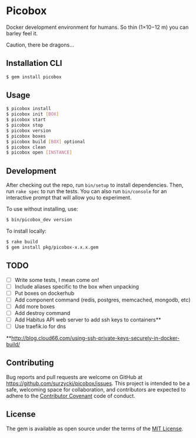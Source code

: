 # Picobox

Docker development environment for humans.  So thin (1×10−12 m) you can barley feel it.

Caution, there be dragons...

## Installation CLI

```bash
$ gem install picobox
```

## Usage
```bash
$ picobox install
$ picobox init [BOX]
$ picobox start
$ picobox stop
$ picobox version
$ picobox boxes
$ picobox build [BOX] optional
$ picobox clean
$ picobox open [INSTANCE]
```

## Development

After checking out the repo, run `bin/setup` to install dependencies. Then, run `rake spec` to run the tests. You can also run `bin/console` for an interactive prompt that will allow you to experiment.

To use without installing, use:

```bash
$ bin/picobox_dev version
```

To install locally:

```bash
$ rake build
$ gem install pkg/picobox-x.x.x.gem
```

## TODO
- [ ] Write some tests, I mean come on!
- [ ] Include aliases specific to the box when unpacking
- [ ] Put boxes on dockerhub
- [ ] Add component command (redis, postgres, memcached, mongodb, etc)
- [ ] Add more boxes
- [ ] Add destroy command
- [ ] Add Habitus API web server to add ssh keys to containers**
- [ ] Use traefik.io for dns

**http://blog.cloud66.com/using-ssh-private-keys-securely-in-docker-build/

## Contributing

Bug reports and pull requests are welcome on GitHub at https://github.com/surzycki/picobox/issues. This project is intended to be a safe, welcoming space for collaboration, and contributors are expected to adhere to the [Contributor Covenant](http://contributor-covenant.org) code of conduct.


## License

The gem is available as open source under the terms of the [MIT License](http://opensource.org/licenses/MIT).

